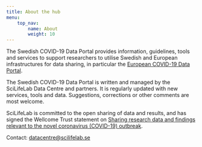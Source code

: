 ```yaml
---
title: About the hub
menu:
    top_nav:
        name: About
        weight: 10
---
```


The Swedish COVID-19 Data Portal provides information, guidelines, tools and services to support researchers to utilise Swedish and European infrastructures for data sharing, in particular the [European COVID-19 Data Portal](https://covid19dataportal.org).

The Swedish COVID-19 Data Portal is written and managed by the SciLifeLab Data Centre and partners. It is regularly updated with new services, tools and data. Suggestions, corrections or other comments are most welcome.

SciLifeLab is committed to the open sharing of data and results, and has signed the Wellcome Trust statement on [Sharing research data and findings relevant to the novel coronavirus (COVID-19) outbreak](https://wellcome.ac.uk/coronavirus-covid-19/open-data). 

Contact: [datacentre@scilifelab.se](mailto:datacentre@scilifelab.se)
